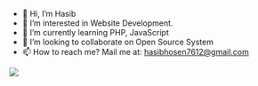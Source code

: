 - 👋 Hi, I’m Hasib
- 👀 I’m interested in Website Development.
- 🌱 I’m currently learning PHP, JavaScript
- 💞️ I’m looking to collaborate on Open Source System
- 📫 How to reach me? Mail me at: hasibhosen7612@gmail.com

<!---
Hasib192/Hasib192 is a ✨ special ✨ repository because its `README.md` (this file) appears on your GitHub profile.
You can click the Preview link to take a look at your changes.
--->
![](https://komarev.com/ghpvc/?username=hasib192&color=blue&style=flat-square)

